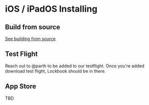 # iOS / iPadOS Installing

## Build from source

[See building from source](building.md#ios-iphone-and-ipad)

## Test Flight

Reach out to @parth to be added to our testflight. Once you're added download test flight, Lockbook should be in there.

## App Store

TBD

